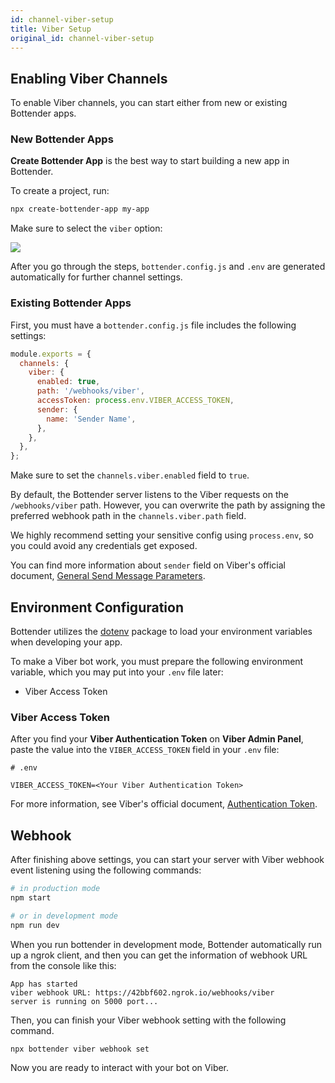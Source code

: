 ```yaml
---
id: channel-viber-setup
title: Viber Setup
original_id: channel-viber-setup
---
```


## Enabling Viber Channels

To enable Viber channels, you can start either from new or existing Bottender apps.

### New Bottender Apps

**Create Bottender App** is the best way to start building a new app in Bottender.

To create a project, run:

```sh
npx create-bottender-app my-app
```

Make sure to select the `viber` option:

![](https://user-images.githubusercontent.com/3382565/67851228-f3508880-fb44-11e9-90aa-c5bcc2d96aa2.png)

After you go through the steps, `bottender.config.js` and `.env` are generated automatically for further channel settings.

### Existing Bottender Apps

First, you must have a `bottender.config.js` file includes the following settings:

```js
module.exports = {
  channels: {
    viber: {
      enabled: true,
      path: '/webhooks/viber',
      accessToken: process.env.VIBER_ACCESS_TOKEN,
      sender: {
        name: 'Sender Name',
      },
    },
  },
};
```

Make sure to set the `channels.viber.enabled` field to `true`.

By default, the Bottender server listens to the Viber requests on the `/webhooks/viber` path. However, you can overwrite the path by assigning the preferred webhook path in the `channels.viber.path` field.

We highly recommend setting your sensitive config using `process.env`, so you could avoid any credentials get exposed.

You can find more information about `sender` field on Viber's official document, [General Send Message Parameters](https://developers.viber.com/docs/api/rest-bot-api/#general-send-message-parameters).

## Environment Configuration

Bottender utilizes the [dotenv](https://www.npmjs.com/package/dotenv) package to load your environment variables when developing your app.

To make a Viber bot work, you must prepare the following environment variable, which you may put into your `.env` file later:

- Viber Access Token

### Viber Access Token

After you find your **Viber Authentication Token** on **Viber Admin Panel**, paste the value into the `VIBER_ACCESS_TOKEN` field in your `.env` file:

```
# .env

VIBER_ACCESS_TOKEN=<Your Viber Authentication Token>
```

For more information, see Viber's official document, [Authentication Token](https://developers.viber.com/docs/api/rest-bot-api/#authentication-token).

## Webhook

After finishing above settings, you can start your server with Viber webhook event listening using the following commands:

```sh
# in production mode
npm start

# or in development mode
npm run dev
```

When you run bottender in development mode, Bottender automatically run up a ngrok client, and then you can get the information of webhook URL from the console like this:

```
App has started
viber webhook URL: https://42bbf602.ngrok.io/webhooks/viber
server is running on 5000 port...
```

Then, you can finish your Viber webhook setting with the following command.

```sh
npx bottender viber webhook set
```

Now you are ready to interact with your bot on Viber.
